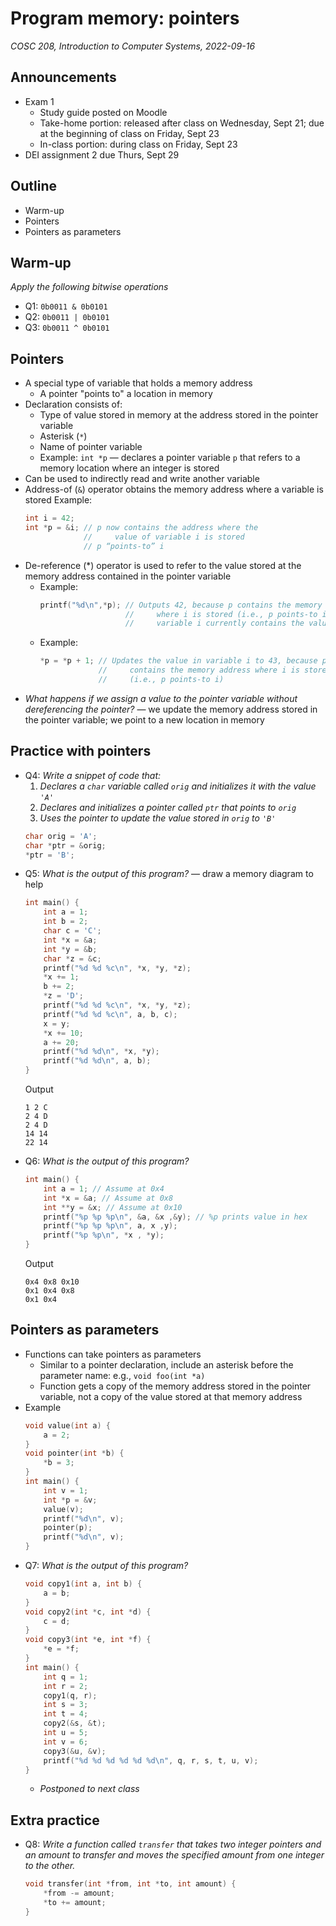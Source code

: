 # Program memory: pointers
_COSC 208, Introduction to Computer Systems, 2022-09-16_

## Announcements
* Exam 1
    * Study guide posted on Moodle
    * Take-home portion: released after class on Wednesday, Sept 21; due at the beginning of class on Friday, Sept 23
    * In-class portion: during class on Friday, Sept 23
* DEI assignment 2 due Thurs, Sept 29

## Outline
* Warm-up
* Pointers
* Pointers as parameters

## Warm-up
_Apply the following bitwise operations_
* Q1: `0b0011 & 0b0101`
* Q2: `0b0011 | 0b0101`
* Q3: `0b0011 ^ 0b0101`

## Pointers
* A special type of variable that holds a memory address
    * A pointer "points to" a location in memory
* Declaration consists of:
    * Type of value stored in memory at the address stored in the pointer variable
    * Asterisk (`*`)
    * Name of pointer variable
    * Example: `int *p` — declares a pointer variable `p` that refers to a memory location where an integer is stored
* Can be used to indirectly read and write another variable
* Address-of (`&`) operator obtains the memory address where a variable is stored
    Example: 
    ```C
    int i = 42;
    int *p = &i; // p now contains the address where the 
                 //     value of variable i is stored
                 // p “points-to” i
    ```
* De-reference (*) operator is used to refer to the value stored at the memory address contained in the pointer variable
    * Example: 
        ```C
        printf("%d\n",*p); // Outputs 42, because p contains the memory address 
                           //     where i is stored (i.e., p points-to i), and the 
                           //     variable i currently contains the value 42
        ```
    * Example: 
        ```C
        *p = *p + 1; // Updates the value in variable i to 43, because p 
                     //     contains the memory address where i is stored 
                     //     (i.e., p points-to i)
        ```
* _What happens if we assign a value to the pointer variable without dereferencing the pointer?_ — we update the memory address stored in the pointer variable; we point to a new location in memory

## Practice with pointers
* Q4: _Write a snippet of code that:_
    1. _Declares a `char` variable called `orig` and initializes it with the value `'A'`_
    2. _Declares and initializes a pointer called `ptr` that points to `orig`_
    3. _Uses the pointer to update the value stored in `orig` to `'B'`_
    ```C
    char orig = 'A';
    char *ptr = &orig;
    *ptr = 'B';
    ```
* Q5: _What is the output of this program?_ — draw a memory diagram to help
    ```C
    int main() {
        int a = 1;
        int b = 2;
        char c = 'C';
        int *x = &a;
        int *y = &b;
        char *z = &c;
        printf("%d %d %c\n", *x, *y, *z);
        *x += 1;
        b += 2;
        *z = 'D';
        printf("%d %d %c\n", *x, *y, *z);
        printf("%d %d %c\n", a, b, c);
        x = y;
        *x += 10;
        a += 20;
        printf("%d %d\n", *x, *y);
        printf("%d %d\n", a, b);
    }
    ```
    Output
    ```
    1 2 C
    2 4 D
    2 4 D
    14 14
    22 14
    ```
* Q6: _What is the output of this program?_
    ```C
    int main() {
        int a = 1; // Assume at 0x4
        int *x = &a; // Assume at 0x8
        int **y = &x; // Assume at 0x10
        printf("%p %p %p\n", &a, &x ,&y); // %p prints value in hex
        printf("%p %p %p\n", a, x ,y);
        printf("%p %p\n", *x , *y);
    }
    ```
    Output
    ```
    0x4 0x8 0x10
    0x1 0x4 0x8
    0x1 0x4
    ```

## Pointers as parameters
* Functions can take pointers as parameters
    * Similar to a pointer declaration, include an asterisk before the parameter name: e.g., `void foo(int *a)`
    * Function gets a copy of the memory address stored in the pointer variable, not a copy of the value stored at that memory address
* Example
    ```C
    void value(int a) {
        a = 2;
    }
    void pointer(int *b) {
        *b = 3;
    }
    int main() {
        int v = 1;
        int *p = &v;
        value(v);
        printf("%d\n", v);
        pointer(p);
        printf("%d\n", v);
    }
    ```
* Q7: _What is the output of this program?_
    ```C
    void copy1(int a, int b) {
        a = b;
    }
    void copy2(int *c, int *d) {
        c = d;
    }
    void copy3(int *e, int *f) {
        *e = *f;
    }
    int main() {
        int q = 1;
        int r = 2;
        copy1(q, r);
        int s = 3;
        int t = 4;
        copy2(&s, &t);
        int u = 5;
        int v = 6;
        copy3(&u, &v);
        printf("%d %d %d %d %d %d\n", q, r, s, t, u, v);
    }
    ```
    * _Postponed to next class_

## Extra practice
* Q8: _Write a function called `transfer` that takes two integer pointers and an amount to transfer and moves the specified amount from one integer to the other._
    ```C
    void transfer(int *from, int *to, int amount) {
        *from -= amount;
        *to += amount;
    }
    ```